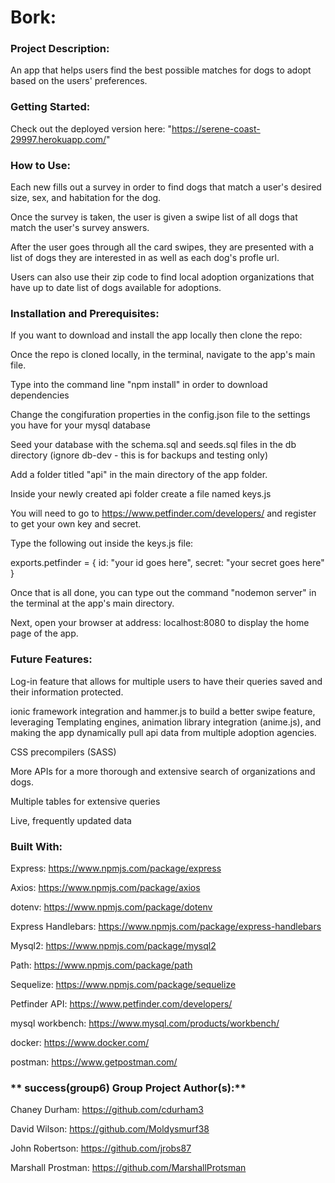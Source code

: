 # **Bork:**

### **Project Description:**

An app that helps users find the best possible matches for dogs to adopt based on the users' preferences. 

### **Getting Started:**

Check out the deployed version here: "https://serene-coast-29997.herokuapp.com/"

### **How to Use:**

Each new fills out a survey in order to find dogs that match a user's desired size, sex, and habitation for the dog.

Once the survey is taken, the user is given a swipe list of all dogs that match the user's survey answers.

After the user goes through all the card swipes, they are presented with a list of dogs they are interested in as well as each dog's profle url.

Users can also use their zip code to find local adoption organizations that have up to date list of dogs available for adoptions.

### **Installation and Prerequisites:**

If you want to download and install the app locally then clone the repo:

Once the repo is cloned locally, in the terminal, navigate to the app's main file.

Type into the command line "npm install" in order to download dependencies

Change the congifuration properties in the config.json file to the settings you have for your mysql database

Seed your database with the schema.sql and seeds.sql files in the db directory (ignore db-dev - this is for backups and testing only)

Add a folder titled "api" in the main directory of the app folder.

Inside your newly created api folder create a file named keys.js

You will need to go to https://www.petfinder.com/developers/ and register to get your own key and secret.

Type the following out inside the keys.js file:

exports.petfinder = {
  id: "your id goes here",
  secret: "your secret goes here"
}

Once that is all done, you can type out the command "nodemon server" in the terminal at the app's main directory.

Next, open your browser at address: localhost:8080 to display the home page of the app.

### **Future Features:**

Log-in feature that allows for multiple users to have their queries saved and their information protected.

ionic framework integration and hammer.js to build a better swipe feature, leveraging Templating engines, animation library integration (anime.js), and making the app dynamically pull api data from multiple adoption agencies.  

CSS precompilers (SASS)

More APIs for a more thorough and extensive search of organizations and dogs.

Multiple tables for extensive queries

Live, frequently updated data

### **Built With:**

Express: https://www.npmjs.com/package/express

Axios: https://www.npmjs.com/package/axios

dotenv: https://www.npmjs.com/package/dotenv

Express Handlebars: https://www.npmjs.com/package/express-handlebars

Mysql2: https://www.npmjs.com/package/mysql2

Path: https://www.npmjs.com/package/path

Sequelize: https://www.npmjs.com/package/sequelize

Petfinder API: https://www.petfinder.com/developers/

mysql workbench: https://www.mysql.com/products/workbench/

docker: https://www.docker.com/

postman: https://www.getpostman.com/

### ** success(group6) Group Project Author(s):**

Chaney Durham: https://github.com/cdurham3

David Wilson: https://github.com/Moldysmurf38

John Robertson: https://github.com/jrobs87

Marshall Prostman: https://github.com/MarshallProtsman